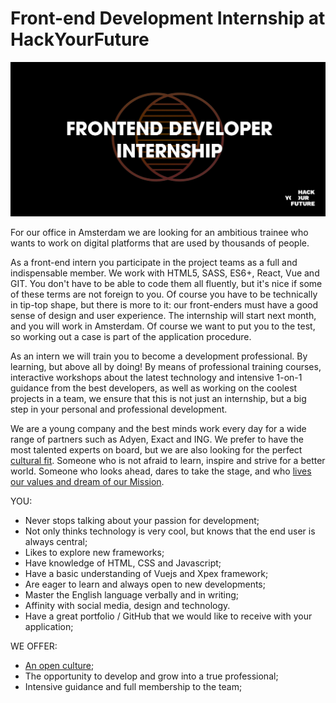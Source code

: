 # Front-end Development Internship at HackYourFuture

![Internship](assets/internsample.jpg)

For our office in Amsterdam we are looking for an ambitious trainee who wants to work on digital platforms that are used by thousands of people.

As a front-end intern you participate in the project teams as a full and indispensable member. We work with HTML5, SASS, ES6+, React, Vue and GIT. You don't have to be able to code them all fluently, but it's nice if some of these terms are not foreign to you. Of course you have to be technically in tip-top shape, but there is more to it: our front-enders must have a good sense of design and user experience. The internship will start next month, and you will work in Amsterdam. Of course we want to put you to the test, so working out a case is part of the application procedure.

As an intern we will train you to become a development professional. By learning, but above all by doing! By means of professional training courses, interactive workshops about the latest technology and intensive 1-on-1 guidance from the best developers, as well as working on the coolest projects in a team, we ensure that this is not just an internship, but a big step in your personal and professional development.

We are a young company and the best minds work every day for a wide range of partners such as Adyen, Exact and ING. We prefer to have the most talented experts on board, but we are also looking for the perfect [cultural fit](https://github.com/HackYourFuture/culture). Someone who is not afraid to learn, inspire and strive for a better world. Someone who looks ahead, dares to take the stage, and who [lives our values and dream of our Mission](https://github.com/HackYourFuture/culture).

YOU:
- Never stops talking about your passion for development;
- Not only thinks technology is very cool, but knows that the end user is always central;
- Likes to explore new frameworks;
- Have knowledge of HTML, CSS and Javascript;
- Have a basic understanding of Vuejs and Xpex framework;
- Are eager to learn and always open to new developments;
- Master the English language verbally and in writing;
- Affinity with social media, design and technology.
- Have a great portfolio / GitHub that we would like to receive with your application;

WE OFFER:
- [An open culture](https://github.com/HackYourFuture/culture);
- The opportunity to develop and grow into a true professional;
- Intensive guidance and full membership to the team;
